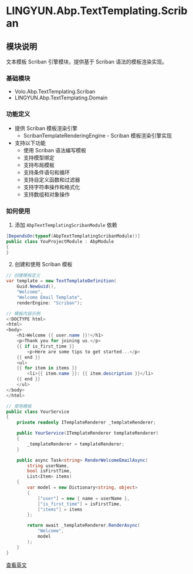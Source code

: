 # LINGYUN.Abp.TextTemplating.Scriban

## 模块说明

文本模板 Scriban 引擎模块，提供基于 Scriban 语法的模板渲染实现。

### 基础模块

* Volo.Abp.TextTemplating.Scriban
* LINGYUN.Abp.TextTemplating.Domain

### 功能定义

* 提供 Scriban 模板渲染引擎
  * ScribanTemplateRenderingEngine - Scriban 模板渲染引擎实现
* 支持以下功能
  * 使用 Scriban 语法编写模板
  * 支持模型绑定
  * 支持布局模板
  * 支持条件语句和循环
  * 支持自定义函数和过滤器
  * 支持字符串操作和格式化
  * 支持数组和对象操作

### 如何使用

1. 添加 `AbpTextTemplatingScribanModule` 依赖

```csharp
[DependsOn(typeof(AbpTextTemplatingScribanModule))]
public class YouProjectModule : AbpModule
{
}
```

2. 创建和使用 Scriban 模板

```csharp
// 创建模板定义
var template = new TextTemplateDefinition(
    Guid.NewGuid(),
    "Welcome",
    "Welcome Email Template",
    renderEngine: "Scriban");

// 模板内容示例
<!DOCTYPE html>
<html>
<body>
    <h1>Welcome {{ user.name }}!</h1>
    <p>Thank you for joining us.</p>
    {{ if is_first_time }}
        <p>Here are some tips to get started...</p>
    {{ end }}
    <ul>
    {{ for item in items }}
        <li>{{ item.name }}: {{ item.description }}</li>
    {{ end }}
    </ul>
</body>
</html>

// 使用模板
public class YourService
{
    private readonly ITemplateRenderer _templateRenderer;

    public YourService(ITemplateRenderer templateRenderer)
    {
        _templateRenderer = templateRenderer;
    }

    public async Task<string> RenderWelcomeEmailAsync(
        string userName, 
        bool isFirstTime,
        List<Item> items)
    {
        var model = new Dictionary<string, object>
        {
            ["user"] = new { name = userName },
            ["is_first_time"] = isFirstTime,
            ["items"] = items
        };

        return await _templateRenderer.RenderAsync(
            "Welcome",
            model
        );
    }
}
```

[查看英文](README.EN.md)
